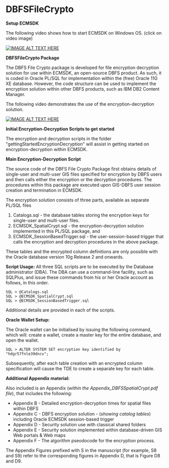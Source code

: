 # DBFSFileCrypto

**Setup ECMSDK**

The following video shows how to start ECMSDK on Windows OS. (click on video image)

[![IMAGE ALT TEXT HERE](https://img.youtube.com/vi/gR6l1tUspwQ/0.jpg)](https://www.youtube.com/watch?v=gR6l1tUspwQ)

**DBFSFileCrypto Package**

The DBFS File Crypto package is developed for file encryption decryption solution for use within ECMSDK, an open-source DBFS product. As such, it is coded in Oracle PL/SQL for implementation within the (free) Oracle 11G XE database. However, the code structure can be used to implement the encryption solution within other DBFS products, such as IBM DB2 Content Manager. 

The following video demonstrates the use of the encryption-decryption solution. 

[![IMAGE ALT TEXT HERE](https://img.youtube.com/vi/zMJV5zV0-zs/0.jpg)](https://www.youtube.com/watch?v=zMJV5zV0-zs)

**Initial Encryption-Decryption Scripts to get started**

The encryption and decryption scripts in the folder "gettingStartedEncryptionDecryption" will assist in getting started on encryption-decryption within ECMSDK.

**Main Encryption-Decryption Script**

The source code of the DBFS File Crypto Package first obtains details of single-user and multi-user GIS files specified for encryption by DBFS users and then calls either the encryption or the decryption procedures. The procedures within this package are executed upon GIS-DBFS user session creation and termination in ECMSDK. 

The encryption solution consists of three parts, available as separate PL/SQL files <br/>
1. Catalogs.sql - the database tables storing the encryption keys for single-user and multi-user files. 
2. ECMSDK_SpatialCrypt.sql - the encryption-decryption solution  implemented in this PL/SQL package, and 
3. ECMSDK_SessionBasedTrigger.sql - the user-session-based trigger that calls the encryption and decryption procedures in the above package. 

These tables and the encrypted column definitions are only possible with the Oracle database version 10g Release 2 and onwards.

**Script Usage:**
All three SQL scripts are to be executed by the Database administrator (DBA). The DBA can use a command-line facility, such as SQLPlus, and issue these commands from his or her Oracle account as follows, in this order. 

```
SQL > @Catalogs.sql
SQL > @ECMSDK_SpatialCrypt.sql
SQL > @ECMSDK_SessionBasedTrigger.sql
```

Additional details are provided in each of the scripts. 

**Oracle Wallet Setup:**

The Oracle wallet can be initialised by issuing the following command, which will: create a wallet, create a master key for the entire database, and open the wallet.

```SQL > ALTER SYSTEM SET encryption key identified by "hdgr57fnle39dncv";```

Subsequently, after each table creation with an encrypted column specification will cause the TDE to create a separate key for each table. 


**Additional Appendix material:**

Also included is an Appendix (_within the Appendix_DBFSSpatialCrypt.pdf file_), 
that includes the following:
- Appendix B - Detailed	encryption-decryption times for spatial files within DBFS  
- Appendix C - DBFS encryption solution - (_showing catalog tables_) including Oracle ECMSDK session-based trigger
- Appendix D - Security solution use with classical shared folders 
- Appendix E - Security solution implemented within database-driven GIS Web portals & Web maps 
- Appendix F - The algorithm pseodocode for the encryption process. 

The Appendix Figures prefixed with S in the manuscript (for example, S8 and S9) refer to the corresponding figures in Appendix D, that is Figure D8 and D9.
